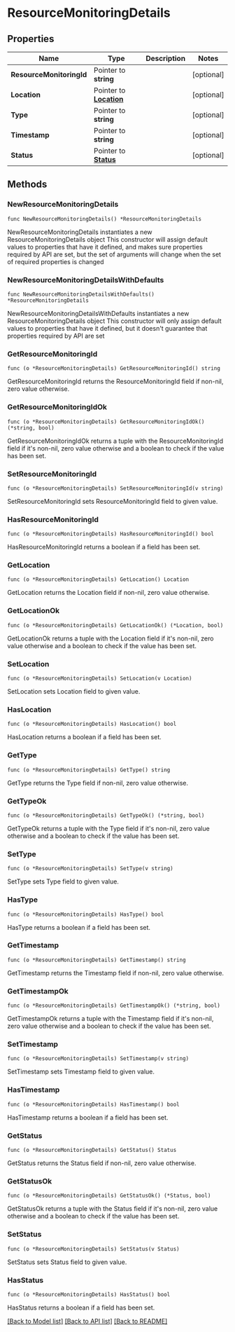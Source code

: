 # ResourceMonitoringDetails

## Properties

Name | Type | Description | Notes
------------ | ------------- | ------------- | -------------
**ResourceMonitoringId** | Pointer to **string** |  | [optional] 
**Location** | Pointer to [**Location**](Location.md) |  | [optional] 
**Type** | Pointer to **string** |  | [optional] 
**Timestamp** | Pointer to **string** |  | [optional] 
**Status** | Pointer to [**Status**](Status.md) |  | [optional] 

## Methods

### NewResourceMonitoringDetails

`func NewResourceMonitoringDetails() *ResourceMonitoringDetails`

NewResourceMonitoringDetails instantiates a new ResourceMonitoringDetails object
This constructor will assign default values to properties that have it defined,
and makes sure properties required by API are set, but the set of arguments
will change when the set of required properties is changed

### NewResourceMonitoringDetailsWithDefaults

`func NewResourceMonitoringDetailsWithDefaults() *ResourceMonitoringDetails`

NewResourceMonitoringDetailsWithDefaults instantiates a new ResourceMonitoringDetails object
This constructor will only assign default values to properties that have it defined,
but it doesn't guarantee that properties required by API are set

### GetResourceMonitoringId

`func (o *ResourceMonitoringDetails) GetResourceMonitoringId() string`

GetResourceMonitoringId returns the ResourceMonitoringId field if non-nil, zero value otherwise.

### GetResourceMonitoringIdOk

`func (o *ResourceMonitoringDetails) GetResourceMonitoringIdOk() (*string, bool)`

GetResourceMonitoringIdOk returns a tuple with the ResourceMonitoringId field if it's non-nil, zero value otherwise
and a boolean to check if the value has been set.

### SetResourceMonitoringId

`func (o *ResourceMonitoringDetails) SetResourceMonitoringId(v string)`

SetResourceMonitoringId sets ResourceMonitoringId field to given value.

### HasResourceMonitoringId

`func (o *ResourceMonitoringDetails) HasResourceMonitoringId() bool`

HasResourceMonitoringId returns a boolean if a field has been set.

### GetLocation

`func (o *ResourceMonitoringDetails) GetLocation() Location`

GetLocation returns the Location field if non-nil, zero value otherwise.

### GetLocationOk

`func (o *ResourceMonitoringDetails) GetLocationOk() (*Location, bool)`

GetLocationOk returns a tuple with the Location field if it's non-nil, zero value otherwise
and a boolean to check if the value has been set.

### SetLocation

`func (o *ResourceMonitoringDetails) SetLocation(v Location)`

SetLocation sets Location field to given value.

### HasLocation

`func (o *ResourceMonitoringDetails) HasLocation() bool`

HasLocation returns a boolean if a field has been set.

### GetType

`func (o *ResourceMonitoringDetails) GetType() string`

GetType returns the Type field if non-nil, zero value otherwise.

### GetTypeOk

`func (o *ResourceMonitoringDetails) GetTypeOk() (*string, bool)`

GetTypeOk returns a tuple with the Type field if it's non-nil, zero value otherwise
and a boolean to check if the value has been set.

### SetType

`func (o *ResourceMonitoringDetails) SetType(v string)`

SetType sets Type field to given value.

### HasType

`func (o *ResourceMonitoringDetails) HasType() bool`

HasType returns a boolean if a field has been set.

### GetTimestamp

`func (o *ResourceMonitoringDetails) GetTimestamp() string`

GetTimestamp returns the Timestamp field if non-nil, zero value otherwise.

### GetTimestampOk

`func (o *ResourceMonitoringDetails) GetTimestampOk() (*string, bool)`

GetTimestampOk returns a tuple with the Timestamp field if it's non-nil, zero value otherwise
and a boolean to check if the value has been set.

### SetTimestamp

`func (o *ResourceMonitoringDetails) SetTimestamp(v string)`

SetTimestamp sets Timestamp field to given value.

### HasTimestamp

`func (o *ResourceMonitoringDetails) HasTimestamp() bool`

HasTimestamp returns a boolean if a field has been set.

### GetStatus

`func (o *ResourceMonitoringDetails) GetStatus() Status`

GetStatus returns the Status field if non-nil, zero value otherwise.

### GetStatusOk

`func (o *ResourceMonitoringDetails) GetStatusOk() (*Status, bool)`

GetStatusOk returns a tuple with the Status field if it's non-nil, zero value otherwise
and a boolean to check if the value has been set.

### SetStatus

`func (o *ResourceMonitoringDetails) SetStatus(v Status)`

SetStatus sets Status field to given value.

### HasStatus

`func (o *ResourceMonitoringDetails) HasStatus() bool`

HasStatus returns a boolean if a field has been set.


[[Back to Model list]](../README.md#documentation-for-models) [[Back to API list]](../README.md#documentation-for-api-endpoints) [[Back to README]](../README.md)


